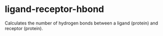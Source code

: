 # ligand-receptor-hbond
Calculates the number of hydrogen bonds between a ligand (protein) and receptor (protein).
